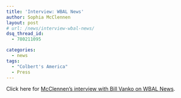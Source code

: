 ```yaml
---
title: 'Interview: WBAL News'
author: Sophia McClennen
layout: post
# url: /news/interview-wbal-news/
dsq_thread_id:
  - 780211095

categories: 
  - news
tags:
  - "Colbert's America"
  - Press
---
```

Click here for [McClennen’s interview with Bill Vanko on WBAL News][1].

 [1]: http://www.wbal.com/article/87008/template-story/Stephen-Colbert